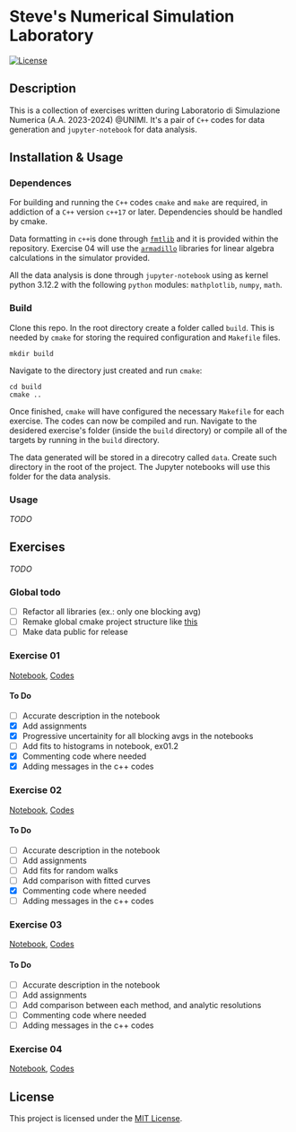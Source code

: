# Steve's Numerical Simulation Laboratory

[![License](https://img.shields.io/badge/license-MIT-blue.svg)](LICENSE)

## Description

This is a collection of exercises written during Laboratorio di Simulazione Numerica (A.A. 2023-2024) @UNIMI. It's a pair of `C++` codes for data generation and `jupyter-notebook` for data analysis.

## Installation & Usage

### Dependences
For building and running the `C++` codes `cmake` and `make` are required, in addiction of a `C++` version `c++17` or later. Dependencies should be handled by cmake.

Data formatting in `c++`is done through [`fmtlib`](https://fmt.dev/latest/index.html) and it is provided within the repository.
Exercise 04 will use the [`armadillo`](https://arma.sourceforge.net/) libraries for linear algebra calculations in the simulator provided.

All the data analysis is done through `jupyter-notebook` using as kernel python 3.12.2 with the following `python` modules: `mathplotlib`, `numpy`, `math`.

### Build
Clone this repo. In the root directory create a folder called `build`. This is needed by `cmake` for storing the required configuration and `Makefile` files.

```shell
mkdir build
```

Navigate to the directory just created and run `cmake`:
```shell
cd build
cmake ..
```

Once finished, `cmake` will have configured the necessary `Makefile` for each exercise. The codes can now be compiled and run. Navigate to the desidered exercise's folder (inside the `build` directory) or compile all of the targets by running in the `build` directory.

The data generated will be stored in a direcotry called `data`. Create such directory in the root of the project. The Jupyter notebooks will use this folder for the data analysis.

### Usage

_TODO_

## Exercises

_TODO_

### Global todo

- [ ] Refactor all libraries (ex.: only one blocking avg)
- [ ] Remake global cmake project structure like [this](https://cliutils.gitlab.io/modern-cmake/chapters/basics/structure.html)
- [ ] Make data public for release

### Exercise 01
[Notebook](/notebooks/exercise_01.ipynb), [Codes](/exercise_01/)

#### To Do

- [ ] Accurate description in the notebook
- [x] Add assignments
- [x] Progressive uncertainity for all blocking avgs in the notebooks
- [ ] Add fits to histograms in notebook, ex01.2
- [x] Commenting code where needed
- [x] Adding messages in the c++ codes

### Exercise 02
[Notebook](/notebooks/exercise_02.ipynb), [Codes](/exercise_02/)

#### To Do

- [ ] Accurate description in the notebook
- [ ] Add assignments
- [ ] Add fits for random walks
- [ ] Add comparison with fitted curves
- [x] Commenting code where needed
- [ ] Adding messages in the c++ codes

### Exercise 03
[Notebook](/notebooks/exercise_03.ipynb), [Codes](/exercise_03/)

#### To Do

- [ ] Accurate description in the notebook
- [ ] Add assignments
- [ ] Add comparison between each method, and analytic resolutions
- [ ] Commenting code where needed
- [ ] Adding messages in the c++ codes

### Exercise 04

[Notebook](/notebooks/exercise_04.ipynb), [Codes](/exercise_04/)


## License

This project is licensed under the [MIT License](LICENSE).
